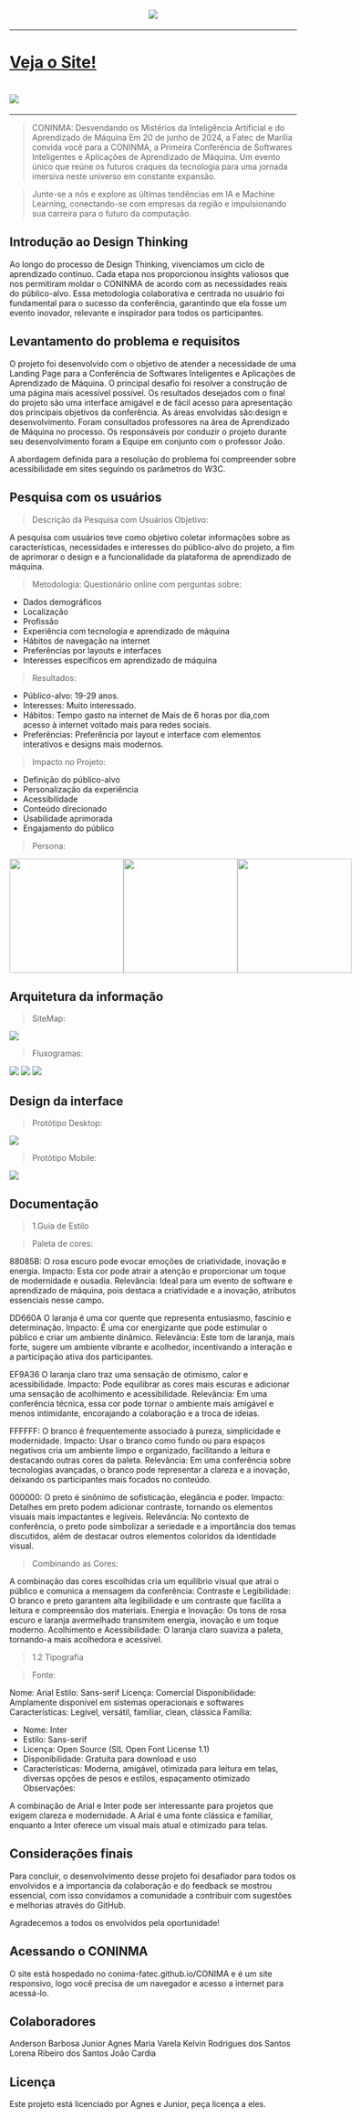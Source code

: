  <h1 align ="center">
<img src="./assets/images/logo.png">
</h1>
<hr>
<h1><a href="https://conima-fatec.github.io/CONIMA/">Veja o Site!</a></h1>
<h1>
<img src="./assets/images/laptop.png">
</h1>
<hr>

>CONINMA: Desvendando os Mistérios da Inteligência Artificial e do Aprendizado de Máquina
Em 20 de junho de 2024, a Fatec de Marília convida você para a CONINMA, a Primeira Conferência de Softwares Inteligentes e Aplicações de Aprendizado de Máquina. Um evento único que reúne os futuros craques da tecnologia para uma jornada imersiva neste universo em constante expansão.

>Junte-se a nós e explore as últimas tendências em IA e Machine Learning, conectando-se com empresas da região e impulsionando sua carreira para o futuro da computação.

## Introdução ao Design Thinking

Ao longo do processo de Design Thinking, vivenciamos um ciclo de aprendizado contínuo. Cada etapa nos proporcionou insights valiosos que nos permitiram moldar o CONINMA de acordo com as necessidades reais do público-alvo. Essa metodologia colaborativa e centrada no usuário foi fundamental para o sucesso da conferência, garantindo que ela fosse um evento inovador, relevante e inspirador para todos os participantes.

## Levantamento do problema e requisitos

O projeto foi desenvolvido com o objetivo de atender a necessidade de uma Landing Page para a Conferência de Softwares Inteligentes e Aplicações de Aprendizado de Máquina.
O principal desafio foi resolver a construção de uma página  mais acessível possível.
Os resultados desejados com o final do projeto são uma interface amigável e de fácil acesso para apresentação dos principais objetivos da conferência.
As áreas envolvidas são:design e desenvolvimento. Foram consultados professores na área de Aprendizado de Máquina no processo.
Os responsáveis por conduzir o projeto durante seu desenvolvimento foram a Equipe em conjunto com o professor João.

A abordagem definida para a resolução do problema foi compreender sobre acessibilidade em sites seguindo os parâmetros do W3C.

## Pesquisa com os usuários

>Descrição da Pesquisa com Usuários
Objetivo:

A pesquisa com usuários teve como objetivo coletar informações sobre as características, necessidades e interesses do público-alvo do projeto, a fim de aprimorar o design e a funcionalidade da plataforma de aprendizado de máquina.

>Metodologia: Questionário online com perguntas sobre:

- Dados demográficos
- Localização
- Profissão
- Experiência com tecnologia e aprendizado de máquina
- Hábitos de navegação na internet
- Preferências por layouts e interfaces
- Interesses específicos em aprendizado de máquina

>Resultados:

- Público-alvo: 19-29 anos.
- Interesses: Muito interessado.
- Hábitos: Tempo gasto na internet de Mais de 6 horas por dia,com acesso à internet voltado mais para redes sociais.
- Preferências: Preferência por layout e interface com elementos interativos e designs mais modernos.

>Impacto no Projeto:

- Definição do público-alvo
- Personalização da experiência
- Acessibilidade
- Conteúdo direcionado
- Usabilidade aprimorada
- Engajamento do público

>Persona:

<div style="display: flex;">
  <img src="./assets/images/persona.png" width="200px" margin="10px">
  <img src="./assets/images/persona1.png" width="200px" margin="10px">
  <img src="./assets/images/persona3.png" width="200px" margin="10px">
</div>

## Arquitetura da informação
>SiteMap:
<img src="./assets/images/SiteMap.png">

>Fluxogramas:
<img src="./assets/images/Fluxograma Calendário.png">
<img src="./assets/images/Fluxograma Submissão de Artigos.png">
<img src="./assets/images/Fluxograma Inscrição Ouvinte.png">


## Design da interface

>Protótipo Desktop:
<img src="./assets/images/protótipo desktop.png">

>Protótipo Mobile:
<img src="./assets/images/Protótipo mobile.png">

## Documentação

>1.Guia de Estilo

>Paleta de cores:

88085B: O rosa escuro pode evocar emoções de criatividade, inovação e energia.
Impacto: Esta cor pode atrair a atenção e proporcionar um toque de modernidade e ousadia.
Relevância: Ideal para um evento de software e aprendizado de máquina, pois destaca a criatividade e a inovação, atributos essenciais nesse campo.

DD660A O laranja é uma cor quente que representa entusiasmo, fascínio e determinação.
Impacto: É uma cor energizante que pode estimular o público e criar um ambiente dinâmico.
Relevância: Este tom de laranja, mais forte, sugere um ambiente vibrante e acolhedor, incentivando a interação e a participação ativa dos participantes.

EF9A36 O laranja claro traz uma sensação de otimismo, calor e acessibilidade.
Impacto: Pode equilibrar as cores mais escuras e adicionar uma sensação de acolhimento e acessibilidade.
Relevância: Em uma conferência técnica, essa cor pode tornar o ambiente mais amigável e menos intimidante, encorajando a colaboração e a troca de ideias.

FFFFFF: O branco é frequentemente associado à pureza, simplicidade e modernidade.
Impacto: Usar o branco como fundo ou para espaços negativos cria um ambiente limpo e organizado, facilitando a leitura e destacando outras cores da paleta.
Relevância: Em uma conferência sobre tecnologias avançadas, o branco pode representar a clareza e a inovação, deixando os participantes mais focados no conteúdo.

000000: O preto é sinônimo de sofisticação, elegância e poder.
Impacto: Detalhes em preto podem adicionar contraste, tornando os elementos visuais mais impactantes e legíveis.
Relevância: No contexto de conferência, o preto pode simbolizar a seriedade e a importância dos temas discutidos, além de destacar outros elementos coloridos da identidade visual.

>Combinando as Cores:

A combinação das cores escolhidas cria um equilíbrio visual que atrai o público e comunica a mensagem da conferência:
Contraste e Legibilidade: O branco e preto garantem alta legibilidade e um contraste que facilita a leitura e compreensão dos materiais.
Energia e Inovação: Os tons de rosa escuro e laranja avermelhado transmitem energia, inovação e um toque moderno.
Acolhimento e Acessibilidade: O laranja claro suaviza a paleta, tornando-a mais acolhedora e acessível.

>1.2 Tipografia

>Fonte:

Nome: Arial
Estilo: Sans-serif
Licença: Comercial
Disponibilidade: Amplamente disponível em sistemas operacionais e softwares
Características: Legível, versátil, familiar, clean, clássica
Família:

- Nome: Inter
- Estilo: Sans-serif
- Licença: Open Source (SIL Open Font License 1.1)
- Disponibilidade: Gratuita para download e uso
- Características: Moderna, amigável, otimizada para leitura em telas, diversas opções de pesos e estilos, espaçamento otimizado
Observações:

A combinação de Arial e Inter pode ser interessante para projetos que exigem clareza e modernidade. A Arial é uma fonte clássica e familiar, enquanto a Inter oferece um visual mais atual e otimizado para telas.


## Considerações finais

Para concluir, o desenvolvimento desse projeto foi desafiador para todos os envolvidos e a importancia da colaboração e do feedback se mostrou essencial, com isso convidamos a comunidade a contribuir com sugestões e melhorias através do GitHub.

Agradecemos a todos os envolvidos pela oportunidade!

##  Acessando o CONINMA

O site está hospedado no conima-fatec.github.io/CONIMA e é um site responsivo, logo você precisa de um navegador e acesso a internet para acessá-lo.

##  Colaboradores

Anderson Barbosa Junior
Agnes Maria Varela
Kelvin Rodrigues dos Santos
Lorena Ribeiro dos Santos
João Cardia

##  Licença

Este projeto está licenciado por Agnes e Junior, peça licença a eles.
